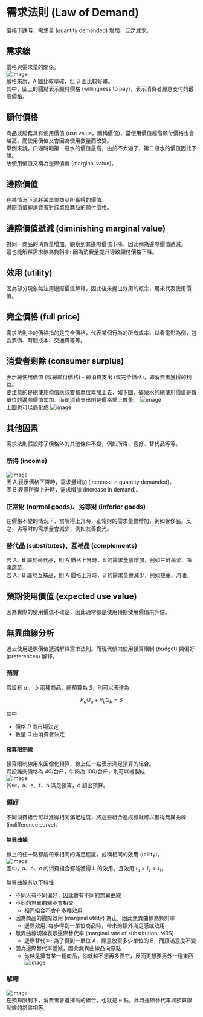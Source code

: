 # 需求法則 (Law of Demand)
價格下跌時，需求量 (quantity demanded) 增加，反之減少。

## 需求線
價格與需求量的關係。  
![image](https://github.com/user-attachments/assets/31d96b50-38a0-47c5-bfde-50aecdb79095)  
嚴格來說，A 圖比較準確，但 B 圖比較好畫。  
其中，圖上的圓點表示願付價格 (willingness to pay)，表示消費者願意支付的最高價格。

## 願付價格
商品或服務具有使用價值 (use value，簡稱價值)，當使用價值越高願付價格也會越高，而使用價值又會因為使用數量而改變。    
舉例來說，口渴時喝第一瓶水的價值最高，由於不太渴了，第二瓶水的價值因此下降。  
故使用價值又稱為邊際價值 (marginal value)。  

## 邊際價值
在某情況下消耗某單位商品所獲得的價值。  
邊際價值即消費者對該單位商品的願付價格。  

## 邊際價值遞減 (diminishing marginal value)
對同一商品的消費量增加，觀察到其邊際價值下降，因此稱為邊際價值遞減。  
這也能解釋需求線為負斜率: 因為消費量提升導致願付價格下降。

## 效用 (utility)
因為部分現象無法用邊際價值解釋，因此後來提出效用的概念，用來代表使用價值。

## 完全價格 (full price)
需求法則中的價格指的是完全價格，代表某個行為的所有成本，以看電影為例，包含票價、時間成本、交通費等等。   

## 消費者剩餘 (consumer surplus)
表示總使用價值 (或總願付價格) - 總消費支出 (或完全價格)，即消費者獲得的利益。  
要注意的是總使用價值應該要每單位累加上去，如下圖，礦泉水的總使用價值是每單位的邊際價值累加。而總消費支出則是價格乘上數量。
![image](https://github.com/user-attachments/assets/fd61338c-b21c-4769-b45a-acd75c0f445a)  
上圖也可以簡化成
![image](https://github.com/user-attachments/assets/55ec270b-c85d-494e-bed5-2e462994d583)  

## 其他因素
需求法則假設除了價格外的其他條件不變，例如所得、喜好、替代品等等。

### 所得 (income)
![image](https://github.com/user-attachments/assets/3728fa70-15c2-4f77-9c3b-ad330b66cd72)  
圖 A 表示價格下降時，需求量增加 (increase in quantity demanded)。  
圖 B 表示所得上升時，需求增加 (increase in demand)。

### 正常財 (normal goods)、劣等財 (inferior goods)
在價格不變的情況下，當所得上升時，正常財的需求量會增加，例如奢侈品。反之，劣等財的需求量會減少，例如友善食光。

### 替代品 (substitutes)、互補品 (complements)
若 A、B 屬於替代品，則 A 價格上升時，B 的需求量會增加，例如生鮮蔬菜、冷凍蔬菜。  
若 A、B 屬於互補品，則 A 價格上升時，B 的需求量會減少，例如機車、汽油。

## 預期使用價值 (expected use value)
因為實際的使用價值不確定，因此通常都是使用預期使用價值來評估。

## 無異曲線分析
過去使用邊際價值遞減解釋需求法則。而現代傾向使用預算限制 (budget) 與偏好 (preferences) 解釋。

### 預算
假設有 $a$ 、 $b$ 兩種商品，總預算為 $S$，則可以表達為  

$$
P_a Q_a + P_b Q_b = S
$$  

其中  
- 價格 $P$ 由市場決定
- 數量 $Q$ 由消費者決定

#### 預算限制線
預算限制線用來圖像化預算，線上任一點表示滿足預算的組合。  
假設雞肉價格為 40/台斤，牛肉為 100/台斤，則可以繪製成   
![image](https://github.com/user-attachments/assets/f9593ee6-6f9a-459c-981e-a4ad40bcc6cd)  
其中，a、e、f、b 滿足預算，d 超出預算。

### 偏好
不同消費組合可以獲得相同滿足程度，將這些組合連成線就可以獲得無異曲線 (indifference curve)。

#### 無異曲線
線上的任一點都能帶來相同的滿足程度，或稱相同的效用 (utility)。  
![image](https://github.com/user-attachments/assets/0f0ab4de-40df-45a6-a61d-20f8412a9854)  
圖中，a、b、c 的消費組合都能獲得 $I_1$ 的效用。且效用 $I_3 > I_2 > I_1$。

無異曲線有以下特性
- 不同人有不同偏好，因此會有不同的無異曲線
- 不同的無異曲線不會相交
  - 相同組合不會有多種效用
- 因為商品的邊際效用 (marginal utility) 為正，因此無異曲線為負斜率
  - 邊際效用: 每多得到一單位商品時，帶來的額外滿足感或效用
- 無異曲線切線表示邊際替代率 (marginal rate of substitution, MRS)
  - 邊際替代率: 為了得到一單位 A，願意放棄多少單位的 B，而讓滿意度不變
- 因為邊際替代率遞減，因此無異曲線凸向原點
  - 你越是擁有某一種商品，你就越不想再多要它，反而更想要另外一種東西
![image](https://github.com/user-attachments/assets/a6fc3b93-28e2-49a1-888e-7ecef749493b)

### 解釋
![image](https://github.com/user-attachments/assets/d0c47249-447a-43af-8e54-c7a54134b3f1)  
在預算限制下，消費者會選擇高的組合，也就是 e 點。此時邊際替代率與預算限制線的斜率相等。
